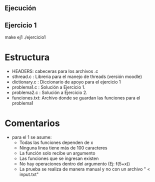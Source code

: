 
## Ejecución
## Ejercicio 1

make ej1
./ejercicio1


# Estructura

* HEADERS: cabeceras para los archivos .c
* sthread.c : Libreria para el manejo de threads (versión moodle)
* dictionary.c : Diccionario de apoyo para el ejercicio 1
* problema1.c : Solución a Ejercicio 1.
* problema2.c : Solución a Ejercicio 2.
* funciones.txt: Archivo donde se guardan las funciones para el problema1


# Comentarios

* para el 1 se asume:
	* Todas las funciones dependen de x
	* Ninguna linea tiene más de 100 caracteres
	* La función solo recibe un argumento
	* Las funciones que se ingresan existen
	* No hay operaciones dentro del argumento (Ej: f(5+x))
	* La prueba se realiza de manera manual y no con un archivo " < input.txt"